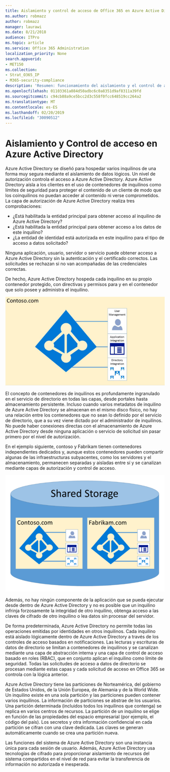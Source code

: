 ```yaml
---
title: Aislamiento y control de acceso de Office 365 en Azure Active Directory
ms.author: robmazz
author: robmazz
manager: laurawi
ms.date: 8/21/2018
audience: ITPro
ms.topic: article
ms.service: Office 365 Administration
localization_priority: None
search.appverid:
- MET150
ms.collection:
- Strat_O365_IP
- M365-security-compliance
description: 'Resumen: funcionamiento del aislamiento y el control de acceso dentro de Azure Active Directory.'
ms.openlocfilehash: 01103361a084d50adbc6c0a8351d9af8311a39fd
ms.sourcegitcommit: c94cb88a9ce5bcc2d3c558f0fcc648519cc264a2
ms.translationtype: MT
ms.contentlocale: es-ES
ms.lasthandoff: 02/20/2019
ms.locfileid: "30090512"
---
```

# <a name="isolation-and-access-control-in-azure-active-directory"></a>Aislamiento y Control de acceso en Azure Active Directory

Azure Active Directory se diseñó para hospedar varios inquilinos de una forma muy segura mediante el aislamiento de datos lógicos. Un nivel de autorización controla el acceso a Azure Active Directory. Azure Active Directory aísla a los clientes en el uso de contenedores de inquilinos como límites de seguridad para proteger el contenido de un cliente de modo que los coinquilinos no puedan acceder al contenido ni verse comprometidos. La capa de autorización de Azure Active Directory realiza tres comprobaciones:
- ¿Está habilitada la entidad principal para obtener acceso al inquilino de Azure Active Directory?
- ¿Está habilitada la entidad principal para obtener acceso a los datos de este inquilino?
- ¿La entidad de identidad está autorizada en este inquilino para el tipo de acceso a datos solicitado?

Ninguna aplicación, usuario, servidor o servicio puede obtener acceso a Azure Active Directory sin la autenticación y el certificado correctos. Las solicitudes se rechazan si no van acompañadas de las credenciales correctas.

De hecho, Azure Active Directory hospeda cada inquilino en su propio contenedor protegido, con directivas y permisos para y en el contenedor que solo posee y administra el inquilino.
 
![Azure Container](media/office-365-isolation-azure-container.png)

El concepto de contenedores de inquilinos es profundamente ingranulado en el servicio de directorio en todas las capas, desde portales hasta almacenamiento persistente. Incluso cuando varios metadatos de inquilino de Azure Active Directory se almacenan en el mismo disco físico, no hay una relación entre los contenedores que no sean lo definido por el servicio de directorio, que a su vez viene dictado por el administrador de inquilinos. No puede haber conexiones directas con el almacenamiento de Azure Active Directory desde ninguna aplicación o servicio de solicitud sin pasar primero por el nivel de autorización.

En el ejemplo siguiente, contoso y Fabrikam tienen contenedores independientes dedicados y, aunque estos contenedores pueden compartir algunas de las infraestructuras subyacentes, como los servidores y el almacenamiento, permanecen separadas y aisladas entre sí y se canalizan mediante capas de autorización y control de acceso.
 
![Contenedores dedicados de Azure](media/office-365-isolation-azure-dedicated-containers.png)

Además, no hay ningún componente de la aplicación que se pueda ejecutar desde dentro de Azure Active Directory y no es posible que un inquilino infrinja forzosamente la integridad de otro inquilino, obtenga acceso a las claves de cifrado de otro inquilino o lea datos sin procesar del servidor.

De forma predeterminada, Azure Active Directory no permite todas las operaciones emitidas por identidades en otros inquilinos. Cada inquilino está aislado lógicamente dentro de Azure Active Directory a través de los controles de acceso basados en notificaciones. Las lecturas y escrituras de datos de directorio se limitan a contenedores de inquilinos y se canalizan mediante una capa de abstracción interna y una capa de control de acceso basado en roles (RBAC), que en conjunto aplican el inquilino como límite de seguridad. Todas las solicitudes de acceso a datos de directorio se procesan mediante estas capas y cada solicitud de acceso en Office 365 se controla con la lógica anterior.

Azure Active Directory tiene las particiones de Norteamérica, del gobierno de Estados Unidos, de la Unión Europea, de Alemania y de la World Wide. Un inquilino existe en una sola partición y las particiones pueden contener varios inquilinos. La información de particiones se abstrae de los usuarios. Una partición determinada (incluidos todos los inquilinos que contenga) se replica en varios centros de recursos. La partición de un inquilino se elige en función de las propiedades del espacio empresarial (por ejemplo, el código del país). Los secretos y otra información confidencial en cada partición se cifran con una clave dedicada. Las claves se generan automáticamente cuando se crea una partición nueva.

Las funciones del sistema de Azure Active Directory son una instancia única para cada sesión de usuario. Además, Azure Active Directory usa tecnologías de cifrado para proporcionar aislamiento de recursos del sistema compartidos en el nivel de red para evitar la transferencia de información no autorizada e inesperada.
